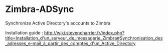 # Zimbra-ADSync
Synchronize Active Directory's accounts to Zimbra

Installation guide : http://wiki.stevencharrier.fr/index.php?title=Installation_d'un_serveur_de_messagerie_Zimbra#Synchronisation_des_adresses_e-mail_à_partir_des_comptes_d'un_Active_Directory
